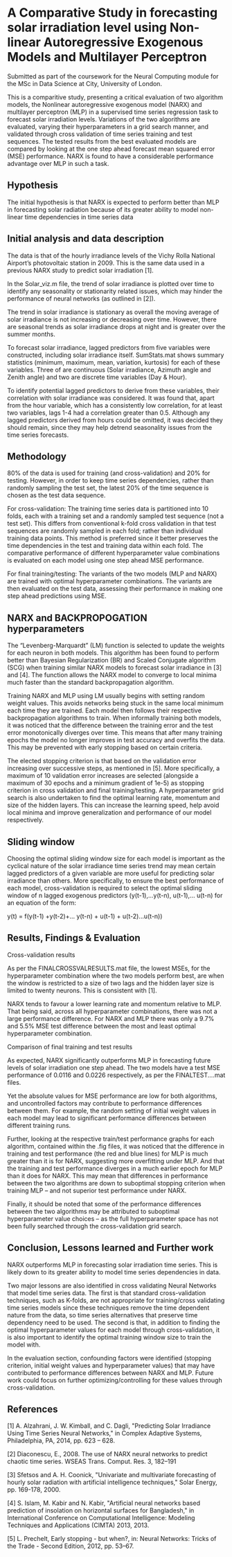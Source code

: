 # A Comparative Study in forecasting solar irradiation level using Non-linear Autoregressive Exogenous Models and Multilayer Perceptron

Submitted as part of the coursework for the Neural Computing module for the MSc in Data Science at City, University of London.

This is a comparitive study, presenting a critical evaluation of two algorithm models, the Nonlinear autoregressive exogenous model (NARX) and multilayer perceptron (MLP) in a supervised time series regression task to forecast solar irradiation levels. Variations of the two algorithms are evaluated, varying their hyperparameters in a grid search manner, and validated through cross validation of time series training and test sequences. The tested results from the best evaluated models are compared by looking at the one step ahead forecast mean squared error (MSE) performance. NARX is found to have a considerable performance advantage over MLP in such a task.

## Hypothesis
The initial hypothesis is that NARX is expected to perform better than MLP in forecasting solar radiation because of its greater ability to model non-linear time dependencies in time series data

## Initial analysis and data description
The data is that of the hourly irradiance levels of the Vichy Rolla National Airport’s photovoltaic station in 2009. This is the same data used in a previous NARX study to predict solar irradiation [1].

In the Solar_viz.m file, the trend of solar irradiance is plotted over time to identify any seasonality or stationarity related issues, which may hinder the performance of neural networks (as outlined in [2]).

The trend in solar irradiance is stationary as overall the moving average of solar irradiance is not increasing or decreasing over time. However, there are seasonal trends as solar irradiance drops at night and is greater over the summer months.

To forecast solar irradiance, lagged predictors from five variables were constructed, including solar irradiance itself. SumStats.mat shows summary statistics (minimum, maximum, mean, variation, kurtosis) for each of these variables. Three of are continuous (Solar irradiance, Azimuth angle and Zenith angle) and two are discrete time variables (Day & Hour).

To identify potential lagged predictors to derive from these variables, their correlation with solar irradiance was considered. It was found that, apart from the hour variable, which has a consistently low correlation, for at least two variables, lags 1-4 had a correlation greater than 0.5. Although any lagged predictors derived from hours could be omitted, it was decided they should remain, since they may help detrend seasonality issues from the time series forecasts.

## Methodology
80% of the data is used for training (and cross-validation) and 20% for testing. However, in order to keep time series dependencies, rather than randomly sampling the test set, the latest 20% of the time sequence is chosen as the test data sequence.

For cross-validation: The training time series data is partitioned into 10 folds, each with a training set and a randomly sampled test sequence (not a test set). This differs from conventional k-fold cross validation in that test sequences are randomly sampled in each fold; rather than individual training data points. This method is preferred since it better preserves the time dependencies in the test and training data within each fold. The comparative performance of different hyperparameter value combinations is evaluated on each model using one step ahead MSE performance.

For final training/testing: The variants of the two models (MLP and NARX) are trained with optimal hyperparameter combinations. The variants are then evaluated on the test data, assessing their performance in making one step ahead predictions using MSE.

## NARX and BACKPROPOGATION hyperparameters
The “Levenberg-Marquardt” (LM) function is selected to update the weights for each neuron in both models. This algorithm has been found to perform better than Bayesian Regularization (BR) and Scaled Conjugate algorithm (SCG) when training similar NARX models to forecast solar irradiance in [3] and [4]. The function allows the NARX model to converge to local minima much faster than the standard backpropagation algorithm.

Training NARX and MLP using LM usually begins with setting random weight values. This avoids networks being stuck in the same local minimum each time they are trained. Each model then follows their respective backpropagation algorithms to train. When informally training both models, it was noticed that the difference between the training error and the test error monotonically diverges over time. This means that after many training epochs the model no longer improves in test accuracy and overfits the data. This may be prevented with early stopping based on certain criteria.

The elected stopping criterion is that based on the validation error increasing over successive steps, as mentioned in [5]. More specifically, a maximum of 10 validation error increases are selected (alongside a maximum of 30 epochs and a minimum gradient of 1e-5) as stopping criterion in cross validation and final training/testing. A hyperparameter grid search is also undertaken to find the optimal learning rate, momentum and size of the hidden layers. This can increase the learning speed, help avoid local minima and improve generalization and performance of our model respectively.

## Sliding window
Choosing the optimal sliding window size for each model is important as the cyclical nature of the solar irradiance time series trend may mean certain lagged predictors of a given variable are more useful for predicting solar irradiance than others. More specifically, to ensure the best performance of each model, cross-validation is required to select the optimal sliding window of n lagged exogenous predictors (y(t-1),...y(t-n), u(t-1),... u(t-n) for an equation of the form:

y(t) = f(y(t-1) +y(t-2)+... y(t-n) + u(t-1) + u(t-2)...u(t-n))


## Results, Findings & Evaluation
Cross-validation results

As per the FINALCROSSVALRESULTS.mat file, the lowest MSEs, for the hyperparameter combination where the two models perform best, are when the window is restricted to a size of two lags and the hidden layer size is limited to twenty neurons. This is consistent with [1].

NARX tends to favour a lower learning rate and momentum relative to MLP. That being said, across all hyperparameter combinations, there was not a large performance difference. For NARX and MLP there was only a 9.7% and 5.5% MSE test difference between the most and least optimal hyperparameter combination.


Comparison of final training and test results

As expected, NARX significantly outperforms MLP in forecasting future levels of solar irradiation one step ahead. The two models have a test MSE performance of 0.0116 and 0.0226 respectively, as per the FINALTEST....mat files.

Yet the absolute values for MSE performance are low for both algorithms, and uncontrolled factors may contribute to performance differences between them. For example, the random setting of initial weight values in each model may lead to significant performance differences between different training runs.

Further, looking at the respective train/test performance graphs for each algorithm, contained within the .fig files, it was noticed that the difference in training and test performance (the red and blue lines) for MLP is much greater than it is for NARX, suggesting more overfitting under MLP. And that the training and test performance diverges in a much earlier epoch for MLP than it does for NARX. This may mean that differences in performance between the two algorithms are down to suboptimal stopping criterion when training MLP – and not superior test performance under NARX.

Finally, it should be noted that some of the performance differences between the two algorithms may be attributed to suboptimal hyperparameter value choices – as the full hyperparameter space has not been fully searched through the cross-validation grid search.

## Conclusion, Lessons learned and Further work
NARX outperforms MLP in forecasting solar irradiation time series. This is likely down to its greater ability to model time series dependencies in data.

Two major lessons are also identified in cross validating Neural Networks that model time series data. The first is that standard cross-validation techniques, such as K-folds, are not appropriate for training/cross validating time series models since these techniques remove the time dependent nature from the data, so time series alternatives that preserve time dependency need to be used. The second is that, in addition to finding the optimal hyperparameter values for each model through cross-validation, it is also important to identify the optimal training window size to train the model with.

In the evaluation section, confounding factors were identified (stopping criterion, initial weight values and hyperparameter values) that may have contributed to performance differences between NARX and MLP. Future work could focus on further optimizing/controlling for these values through cross-validation.


## References
[1] A. Alzahrani, J. W. Kimball, and C. Dagli, "Predicting Solar Irradiance Using Time Series Neural Networks," in Complex Adaptive Systems, Philadelphia, PA, 2014, pp. 623 – 628.

[2] Diaconescu, E., 2008. The use of NARX neural networks to predict chaotic time series. WSEAS Trans. Comput. Res. 3, 182–191

[3] Sfetsos and A. H. Coonick, "Univariate and multivariate forecasting of hourly solar radiation with artificial intelligence techniques," Solar Energy, pp. 169-178, 2000.

[4] S. Islam, M. Kabir and N. Kabir, "Artificial neural networks based prediction of insolation on horizontal surfaces for Bangladesh," in International Conference on Computational Intelligence: Modeling Techniques and Applications (CIMTA) 2013, 2013.

[5] L. Prechelt, Early stopping - but when?, in: Neural Networks: Tricks of the Trade - Second Edition, 2012, pp. 53–67.
